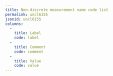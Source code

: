```yaml
---
title: Non-discrete measurement name code list
permalink: uncl6155
jsonid: uncl6155
columns:
  - 
    title: Label
    code: label
  - 
    title: Comment
    code: comment
  - 
    title: Value
    code: value
---
```

